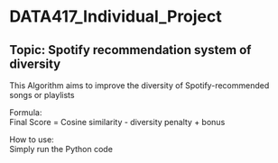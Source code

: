 # DATA417_Individual_Project

## Topic: Spotify recommendation system of diversity
This Algorithm aims to improve the diversity of Spotify-recommended songs or playlists

Formula:\
Final Score = Cosine similarity - diversity penalty + bonus 

How to use:\
Simply run the Python code
